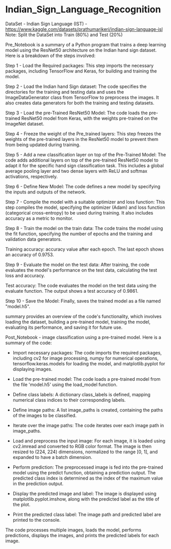 # Indian_Sign_Language_Recognition

DataSet - Indian Sign Language (IST) - https://www.kaggle.com/datasets/prathumarikeri/indian-sign-language-isl
Note: Split the DataSet into Train (80%) and Test (20%)

Pre_Notebook is a summary of a Python program that trains a deep learning model using the ResNet50 architecture on the Indian hand sign dataset. Here is a breakdown of the steps involved:

Step 1 - Load the Required packages: This step imports the necessary packages, including TensorFlow and Keras, for building and training the model.

Step 2 - Load the Indian hand Sign dataset: The code specifies the directories for the training and testing data and uses the ImageDataGenerator class from TensorFlow to preprocess the images. It also creates data generators for both the training and testing datasets.

Step 3 - Load the pre-Trained ResNet50 Model: The code loads the pre-trained ResNet50 model from Keras, with the weights pre-trained on the ImageNet dataset.

Step 4 - Freeze the weight of the Pre_trained layers: This step freezes the weights of the pre-trained layers in the ResNet50 model to prevent them from being updated during training.

Step 5 - Add a new classification layer on top of the Pre-Trained Model: The code adds additional layers on top of the pre-trained ResNet50 model to adapt it for the specific hand sign classification task. This includes a global average pooling layer and two dense layers with ReLU and softmax activations, respectively.

Step 6 - Define New Model: The code defines a new model by specifying the inputs and outputs of the network.

Step 7 - Compile the model with a suitable optimizer and loss function: This step compiles the model, specifying the optimizer (Adam) and loss function (categorical cross-entropy) to be used during training. It also includes accuracy as a metric to monitor.

Step 8 - Train the model on the train data: The code trains the model using the fit function, specifying the number of epochs and the training and validation data generators.

Training accuracy: accuracy value after each epoch. The last epoch shows an accuracy of 0.9753.

Step 9 - Evaluate the model on the test data: After training, the code evaluates the model's performance on the test data, calculating the test loss and accuracy.

Test accuracy: The code evaluates the model on the test data using the evaluate function. The output shows a test accuracy of 0.9861.

Step 10 - Save the Model: Finally, saves the trained model as a file named "model.h5".

summary provides an overview of the code's functionality, which involves loading the dataset, building a pre-trained model, training the model, evaluating its performance, and saving it for future use.

Post_Notebook - image classification using a pre-trained model. Here is a summary of the code:

- Import necessary packages: The code imports the required packages, including cv2 for image processing, numpy for numerical operations, tensorflow.keras.models for loading the model, and matplotlib.pyplot for displaying images.

- Load the pre-trained model: The code loads a pre-trained model from the file 'model.h5' using the load_model function.

- Define class labels: A dictionary class_labels is defined, mapping numerical class indices to their corresponding labels.

- Define image paths: A list image_paths is created, containing the paths of the images to be classified.

- Iterate over the image paths: The code iterates over each image path in image_paths.

- Load and preprocess the input image: For each image, it is loaded using cv2.imread and converted to RGB color format. The image is then resized to (224, 224) dimensions, normalized to the range [0, 1], and expanded to have a batch dimension.

- Perform prediction: The preprocessed image is fed into the pre-trained model using the predict function, obtaining a prediction output. The predicted class index is determined as the index of the maximum value in the prediction output.

- Display the predicted image and label: The image is displayed using matplotlib.pyplot.imshow, along with the predicted label as the title of the plot.

- Print the predicted class label: The image path and predicted label are printed to the console.

The code processes multiple images, loads the model, performs predictions, displays the images, and prints the predicted labels for each image.

